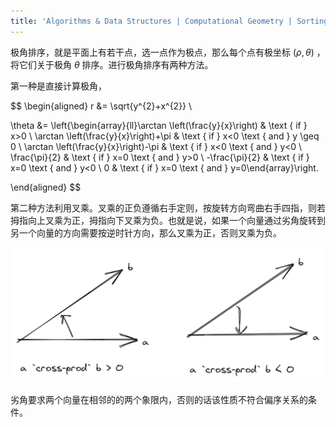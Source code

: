 ```yaml
---
title: 'Algorithms & Data Structures | Computational Geometry | Sorting by Polar Angle'
---
```


极角排序，就是平面上有若干点，选一点作为极点，那么每个点有极坐标 $(\rho, \theta)$ ，将它们关于极角 $\theta$ 排序。进行极角排序有两种方法。

第一种是直接计算极角，

$$
\begin{aligned}
r &= \sqrt{y^{2}+x^{2}} \\

\theta &= \left\{\begin{array}{ll}\arctan \left(\frac{y}{x}\right) & \text { if } x>0 \\ \arctan \left(\frac{y}{x}\right)+\pi & \text { if } x<0 \text { and } y \geq 0 \\ \arctan \left(\frac{y}{x}\right)-\pi & \text { if } x<0 \text { and } y<0 \\ \frac{\pi}{2} & \text { if } x=0 \text { and } y>0 \\ -\frac{\pi}{2} & \text { if } x=0 \text { and } y<0 \\ 0 & \text { if } x=0 \text { and } y=0\end{array}\right.

\end{aligned} 
$$

第二种方法利用叉乘。叉乘的正负遵循右手定则，按旋转方向弯曲右手四指，则若拇指向上叉乘为正，拇指向下叉乘为负。也就是说，如果一个向量通过劣角旋转到另一个向量的方向需要按逆时针方向，那么叉乘为正，否则叉乘为负。

![cross-prod](./cross-prod.png)

劣角要求两个向量在相邻的的两个象限内，否则的话该性质不符合偏序关系的条件。 

